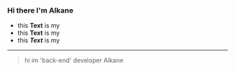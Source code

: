### Hi there I'm Alkane

- this **Text** is my
- this __Text__ is my
 - this ***Text*** is my


--------

> hi im 'back-end' developer
> Alkane
